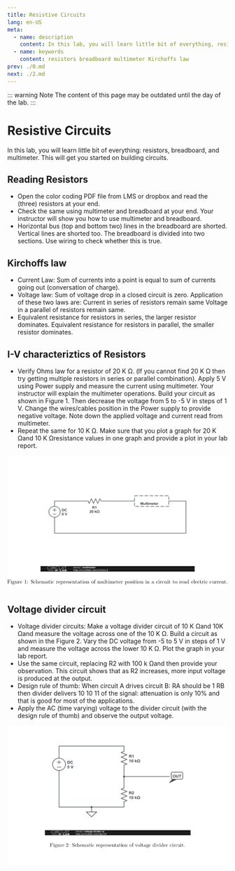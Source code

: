 ```yaml
---
title: Resistive Circuits
lang: en-US
meta:
  - name: description
    content: In this lab, you will learn little bit of everything, resistors, breadboard, and multimeter. This will get you started on building circuits.
  - name: keywords
    content: resistors breadboard multimeter Kirchoffs law
prev: ./0.md
next: ./2.md
---
```


::: warning Note
The content of this page may be outdated until the day of the lab.
:::

Resistive Circuits
==================

In this lab, you will learn little bit of everything: resistors, breadboard, and multimeter. This will get you started on building circuits.


Reading Resistors
-----------------

* Open the color coding PDF file from LMS or dropbox and read the (three) resistors at your end.
* Check the same using multimeter and breadboard at your end. Your instructor will show you how to
use multimeter and breadboard.
* Horizontal bus (top and bottom two) lines in the breadboard are shorted. Vertical lines are shorted too. The breadboard is divided into two sections. Use wiring to check whether this is true.

Kirchoffs law
-------------

* Current Law: Sum of currents into a point is equal to sum of currents going out (conversation of charge).
* Voltage law: Sum of voltage drop in a closed circuit is zero. Application of these two laws are:
Current in series of resistors remain same
Voltage in a parallel of resistors remain same.
* Equivalent resistance for resistors in series, the larger resistor dominates. Equivalent resistance for resistors in parallel, the smaller resistor dominates.

I-V characteriztics of Resistors
--------------------------------

* Verify Ohms law for a resistor of 20 K Ω. (If you cannot find 20 K Ω then try getting multiple resistors in series or parallel combination). Apply 5 V using Power supply and measure the current using multimeter. Your instructor will explain the multimeter operations. Build your circuit as shown in Figure 1.
Then decrease the voltage from 5 to -5 V in steps of 1 V. Change the wires/cables position in the Power supply to provide negative voltage. Note down the applied voltage and current read from multimeter.
* Repeat the same for 10 K Ω. Make sure that you plot a graph for 20 K Ωand 10 K Ωresistance values in one graph and provide a plot in your lab report.

![Figure 1](./lab1/fig1.png)

Voltage divider circuit
-----------------------

* Voltage divider circuits: Make a voltage divider circuit of 10 K Ωand 10K Ωand measure the voltage across one of the 10 K Ω. Build a circuit as shown in the Figure 2.
Vary the DC voltage from -5 to 5 V in steps of 1 V and measure the voltage across the lower 10 K Ω. Plot the graph in your lab report.
* Use the same circuit, replacing R2 with 100 k Ωand then provide your observation. This circuit shows that as R2 increases, more input voltage is produced at the output.
* Design rule of thumb: When circuit A drives circuit B: RA should be 1 RB then divider delivers 10
10 11
of the signal: attenuation is only 10% and that is good for most of the applications.
* Apply the AC (time varying) voltage to the divider circuit (with the design rule of thumb) and observe the output voltage.

![Figure 2](./lab1/fig2.png)